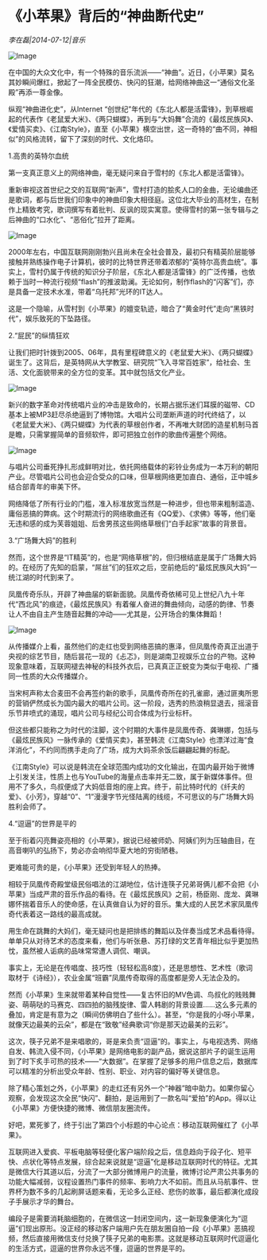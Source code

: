# 《小苹果》背后的“神曲断代史”

*李在磊|2014-07-12|音乐*

![Image](http://static.ylzbl.com/uploads/ueditor/php/upload/image/20180307/1520415061668105.jpeg)

在中国的大众文化中，有一个特殊的音乐流派——“神曲”。近日，《小苹果》莫名其妙瞬间爆红，掀起了一阵全民模仿、快闪的狂潮，给网络神曲这一“通俗文化圣殿”再添一尊金像。

纵观“神曲进化史”，从Internet “创世纪”年代的《东北人都是活雷锋》，到草根崛起的代表作《老鼠爱大米》、《两只蝴蝶》，再到与“大妈舞”合流的《最炫民族风》、《爱情买卖》、《江南Style》，直至《小苹果》横空出世，这一奇特的“曲不同，神相似”的风格流转，留下了深刻的时代、文化烙印。

1.高贵的英特尔血统

第一支真正意义上的网络神曲，毫无疑问来自于雪村的《东北人都是活雷锋》。

重新审视这首世纪之交的互联网“新声”，雪村打造的脍炙人口的金曲，无论编曲还是歌词，都与后世我们印象中的神曲印象大相径庭。这位北大毕业的高材生，在制作上精致考究，歌词撰写有着批判、反讽的现实寓意。使得雪村的第一张专辑与之后神曲的“口水化”、“恶俗化”拉开了距离。

![Image](http://p2.pstatp.com/large/6c350001c757d5c37fbb)

2000年左右，中国互联网刚刚勃兴且尚未在全社会普及，最初只有精英阶层能够接触并熟练操作电子计算机，彼时的比特世界还带着浓郁的“英特尔高贵血统”。事实上，雪村仍属于传统的知识分子阶层，《东北人都是活雷锋》的广泛传播，也依赖于当时一种流行视频“flash”的推波助澜。无论如何，制作flash的“闪客”们，亦是具备一定技术水准，带着“乌托邦”光环的IT达人。

这是一个隐喻，从雪村到《小苹果》的嬗变轨迹，暗合了“黄金时代”走向“黑铁时代”，娱乐致死的下坠路径。

2.“屁民”的纵情狂欢

让我们把时针拨到2005、06年，具有里程碑意义的《老鼠爱大米》、《两只蝴蝶》诞生了。这背后，是英特网从大学教室、研究院“飞入寻常百姓家”，给社会、生活、文化面貌带来的全方位的变革。其中就包括文化产业。

![Image](http://p3.pstatp.com/large/6c370001566553dc6e26)

新兴的数字革命对传统唱片业的冲击是致命的，长期占据乐迷们耳膜的磁带、CD基本上被MP3赶尽杀绝逼到了博物馆。大唱片公司垄断声道的时代终结了，以《老鼠爱大米》、《两只蝴蝶》为代表的草根创作者，不再唯大财团的造星机制马首是瞻，只需掌握简单的音频软件，即可把独立创作的歌曲传遍整个网络。

![Image](http://p3.pstatp.com/large/6c37000156643df6406c)

与唱片公司垂死挣扎形成鲜明对比，依托网络载体的彩铃业务成为一本万利的朝阳产业。尽管唱片公司也会迎合受众的口味，但草根网络更加直白、通俗，正中城乡结合部青年的审美下怀。

网络降低了所有行业的门槛，准入标准放宽当然是一种进步，但也带来粗制滥造、庸俗恶搞的弊病。这个时期流行的网络歌曲还有《QQ爱》、《求佛》等等，他们毫无违和感的成为芙蓉姐姐、后舍男孩这些网络草根们“白手起家”故事的背景音。

3.“广场舞大妈”的胜利

然而，这个世界是“IT精英”的，也是“网络草根”的，但归根结底是属于广场舞大妈的。在经历了先知的启蒙，“屌丝”们的狂欢之后，空前绝后的“最炫民族风大妈”一统江湖的时代到来了。

凤凰传奇乐队，开辟了神曲届的崭新面貌。凤凰传奇依稀可见上世纪八九十年代“西北风”的痕迹，《最炫民族风》有着催人奋进的舞曲倾向，动感的韵律、节奏让人不由自主产生随音起舞的冲动——尤其是，公开场合的集体舞蹈！

![Image](http://p3.pstatp.com/large/6c360001b38dfaf7dc99)

从传播媒介上看，虽然他们的走红也受到网络恶搞的惠泽，但凤凰传奇真正出道于央视的综艺节目，随后昙花一现的《忐忑》，则是湖南卫视娱乐立台的产物。这种现象意味着，互联网褪去神秘的科技外衣后，已真真正正蜕变为类似于电视、广播同一性质的大众传播媒介。

当宋柯声称太合麦田不会再签约新的歌手，凤凰传奇所在的孔雀廊，通过匪夷所思的营销俨然成长为国内最大的唱片公司。这一阶段，选秀的热浪稍显退去，摇滚音乐节井喷式的涌现，唱片公司与经纪公司合体成为行业标杆。

但这些都只能称之为时代的注脚，这个时期的大事件是凤凰传奇、龚琳娜，包括与《最炫民族风》一脉传承的《爱情买卖》，甚至韩流《江南Style》也漂洋过海“食洋消化”，不约同而携手走向了广场，成为大妈茶余饭后翩翩起舞的标配。

《江南Style》可以说是韩流在全球范围内成功的文化输出，在国内最开始于微博上引发关注，性质上也与YouTube的海量点击率并无二致，属于新媒体事件。但用不了多久，鸟叔便成了大妈低音炮的座上宾。终于，前比特时代的《纤夫的爱》、《小芳》，穿越“0”、“1”漫漫字节光怪陆离的线缆，不可思议的与广场舞大妈胜利会师了。

4.“逗逼”的世界是平的

至于衔着闪亮舞姿亮相的《小苹果》，据说已经被师奶、阿姨们列为压轴曲目，在高音喇叭的弘扬下，势必亦会响彻华夏大地的穷街陋巷。

更难能可贵的是，《小苹果》还受到年轻人的热捧。

相较于凤凰传奇殿堂级民俗唱法的江湖地位，估计连筷子兄弟哥俩儿都不会把《小苹果》当成严肃的音乐作品的看待。在《最炫民族风》之前，杨臣刚、庞龙、龚琳娜怀揣着音乐人的使命感，在认真做自认为好的音乐。集大成的人民艺术家凤凰传奇代表着这一路线的最高成就。

用生命在跳舞的大妈们，毫无疑问也是把排练的舞蹈以及伴奏当成艺术品看待得。单单只从对待艺术的态度来看，他们与听张悬、苏打绿的文艺青年相比似乎更加热忱，虽然被人诟病的品味常常遭人调侃、嘲讽。

事实上，无论是在传唱度、技巧性（轻轻松高8度），还是思想性、艺术性（歌词取材于《诗经》），农业金属“班霸”凤凰传奇取得的高度都是旁人无法企及的。

然而《小苹果》生来就带着某种自觉性——复古怀旧的MV色调、鸟叔化的贱贱舞姿、萌萌哒的马赛克、四四拍的脑残旋律、雷人韩剧的背景设置……这么多元素的叠加，肯定是有意为之（瞬间仿佛明白了些什么）。甚至，“你是我的小呀小苹果，就像天边最美的云朵”，都是在“致敬”经典歌词“你是那天边最美的云彩”。

这次，筷子兄弟不是来唱歌的，哥是来负责“逗逼”的。事实上，与电视选秀、网络自发、韩流入侵不同，《小苹果》是网络电影的副产品，据说这部片子的诞生运用到了时下炙手可热的技术——“大数据”。在掌握了足够多的用户信息之后，数据库可以精准的分析出受众年龄、性别、职业、对内容的偏好等关键信息。

除了精心策划之外，《小苹果》的走红还有另外一个“神器”暗中助力。如果你留心观察，会发现这次全民“快闪”、翻拍，是运用到了一款名叫“爱拍”的App。得以让《小苹果》方便快捷的微博、微信朋友圈流传。

好吧，累死爹了，终于引出了第四个小标题的中心论点：移动互联网催红了《小苹果》。

互联网进入爱疯、平板电脑等轻便化客户端阶段之后，信息趋向于段子化、短平快、点状化等特点发展，综合起来说就是“逗逼”化是移动互联网时代的特征。尤其是微信大行其道以后，分流了一大部分微博用户的流量，微博讨论严肃公共事务的功能大幅减弱，议程设置热门事件的频率、影响力大不如前。而且从马航事件、世界杯为数不多的几起刷屏话题来看，无论多么正经、悲伤的故事，最后都演化成段子手展示才华的舞台。

编段子是需要消耗脑细胞的，在微信这一封闭空间内，这一新现象便演化为“逗逼”们现出原形。没正经的移动客户端用户先在朋友圈自拍一段《小苹果》恶搞视频，然后直接用微信支付兑换了筷子兄弟的电影票。这就是移动互联网时代逗逼化的生活方式，逗逼的世界你永远不懂，逗逼的世界是平的。

